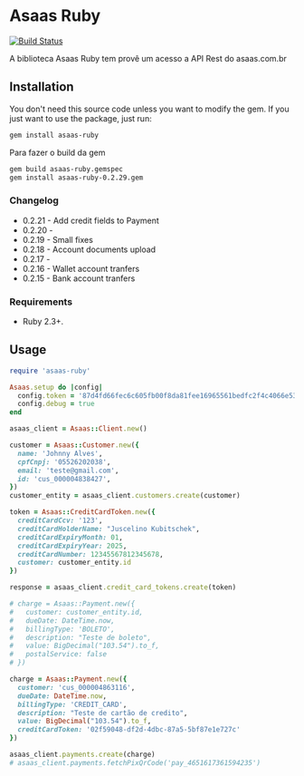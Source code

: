# Asaas Ruby

[![Build Status](https://travis-ci.org/thiagodiniz/asaas-ruby.svg?branch=master)](https://travis-ci.org/thiagodiniz/asaas-ruby)

A biblioteca Asaas Ruby tem provê um acesso a API Rest do asaas.com.br

## Installation

You don't need this source code unless you want to modify the gem. If you just
want to use the package, just run:

```sh
gem install asaas-ruby
```

Para fazer o build da gem

```sh
gem build asaas-ruby.gemspec
gem install asaas-ruby-0.2.29.gem
```

### Changelog

- 0.2.21 - Add credit fields to Payment
- 0.2.20 -
- 0.2.19 - Small fixes
- 0.2.18 - Account documents upload
- 0.2.17 -
- 0.2.16 - Wallet account tranfers
- 0.2.15 - Bank account tranfers

### Requirements

- Ruby 2.3+.

## Usage

```ruby
require 'asaas-ruby'

Asaas.setup do |config|
  config.token = '87d4fd66fec6c605fb00f8da81fee16965561bedfc2f4c4066e533cbaf3cece9'
  config.debug = true
end

asaas_client = Asaas::Client.new()

customer = Asaas::Customer.new({
  name: 'Johnny Alves',
  cpfCnpj: '05526202038',
  email: 'teste@gmail.com',
  id: 'cus_000004838427',
})
customer_entity = asaas_client.customers.create(customer)

token = Asaas::CreditCardToken.new({
  creditCardCcv: '123',
  creditCardHolderName: "Juscelino Kubitschek",
  creditCardExpiryMonth: 01,
  creditCardExpiryYear: 2025,
  creditCardNumber: 12345567812345678,
  customer: customer_entity.id
})

response = asaas_client.credit_card_tokens.create(token)

# charge = Asaas::Payment.new({
#   customer: customer_entity.id,
#   dueDate: DateTime.now,
#   billingType: 'BOLETO',
#   description: "Teste de boleto",
#   value: BigDecimal("103.54").to_f,
#   postalService: false
# })

charge = Asaas::Payment.new({
  customer: 'cus_000004863116',
  dueDate: DateTime.now,
  billingType: 'CREDIT_CARD',
  description: "Teste de cartão de credito",
  value: BigDecimal("103.54").to_f,
  creditCardToken: '02f59048-df2d-4dbc-87a5-5bf87e1e727c'
})

asaas_client.payments.create(charge)
# asaas_client.payments.fetchPixQrCode('pay_4651617361594235')
```
